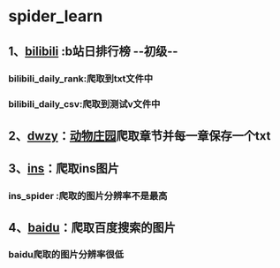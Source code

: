 # spider_learn
## 1、[bilibili](https://github.com/yq010105/spider_learn/tree/master/bilibili) :b站日排行榜     --初级--
### bilibili_daily_rank:爬取到txt文件中
### bilibili_daily_csv:爬取到测试v文件中
## 2、[dwzy](https://github.com/yq010105/spider_learn/tree/master/dwzy)：[动物庄园](https://www.kanunu8.com/book3/6879/)爬取章节并每一章保存一个txt  
## 3、[ins](https://github.com/yq010105/spider_learn/tree/master/ins)：爬取ins图片
### ins_spider :爬取的图片分辨率不是最高
## 4、[baidu](https://github.com/yq010105/spider_learn/tree/master/baidu)：爬取百度搜索的图片
### baidu爬取的图片分辨率很低